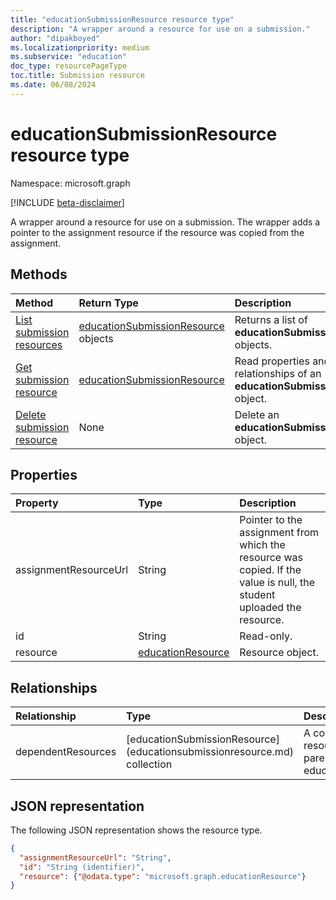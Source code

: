 ```yaml
---
title: "educationSubmissionResource resource type"
description: "A wrapper around a resource for use on a submission."
author: "dipakboyed"
ms.localizationpriority: medium
ms.subservice: "education"
doc_type: resourcePageType
toc.title: Submission resource
ms.date: 06/08/2024
---
```


# educationSubmissionResource resource type

Namespace: microsoft.graph

[!INCLUDE [beta-disclaimer](../../includes/beta-disclaimer.md)]

A wrapper around a resource for use on a submission. The wrapper adds a pointer to the assignment resource if the resource was copied from the assignment.  


## Methods

| Method		   | Return Type	|Description|
|:---------------|:--------|:----------|
|[List submission resources](../api/educationsubmission-list-resources.md) | [educationSubmissionResource](educationsubmissionresource.md) objects |Returns a list of **educationSubmissionResource** objects.|
|[Get submission resource](../api/educationsubmissionresource-get.md) | [educationSubmissionResource](educationsubmissionresource.md) |Read properties and relationships of an **educationSubmissionResource** object.|
|[Delete submission resource](../api/educationsubmissionresource-delete.md) | None |Delete an **educationSubmissionResource** object. |

## Properties
| Property	   | Type	|Description|
|:---------------|:--------|:----------|
|assignmentResourceUrl|String|Pointer to the assignment from which the resource was copied. If the value is null, the student uploaded the resource.|
|id|String| Read-only.|
|resource|[educationResource](educationresource.md)|Resource object.|

## Relationships

| Relationship | Type |Description|
|:---------------|:--------|:----------|
|dependentResources|[educationSubmissionResource] (educationsubmissionresource.md) collection|A collection of submission resources that depend on the parent educationSubmissionResource.|

## JSON representation

The following JSON representation shows the resource type.

<!-- {
  "blockType": "resource",
  "optionalProperties": [

  ],
  "@odata.type": "microsoft.graph.educationSubmissionResource"
}-->

```json
{
  "assignmentResourceUrl": "String",
  "id": "String (identifier)",
  "resource": {"@odata.type": "microsoft.graph.educationResource"}
}
```

<!-- uuid: 8fcb5dbc-d5aa-4681-8e31-b001d5168d79
2015-10-25 14:57:30 UTC -->
<!--
{
  "type": "#page.annotation",
  "description": "educationSubmissionResource resource",
  "keywords": "",
  "section": "documentation",
  "tocPath": "",
  "suppressions": []
}
-->



